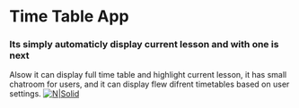 # Time Table App
### Its simply automaticly display current lesson and with one is next
Alsow it can display full time table and highlight current lesson, it has small chatroom for users,
and it can display flew difrent timetables based on user settings.
[![N|Solid](https://polymagic.github.io/ps.png)]()
